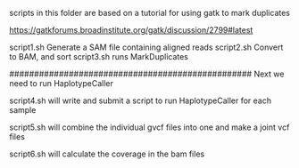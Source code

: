 scripts in this folder are based on a tutorial for using gatk to mark duplicates

https://gatkforums.broadinstitute.org/gatk/discussion/2799#latest

script1.sh Generate a SAM file containing aligned reads
script2.sh Convert to BAM, and sort
script3.sh runs MarkDuplicates


#################################################
Next we need to run HaplotypeCaller

script4.sh will write and submit a script  to run HaplotypeCaller for each sample

script5.sh will combine the individual gvcf files into one and make a joint vcf files

script6.sh will calculate the coverage in the bam files

